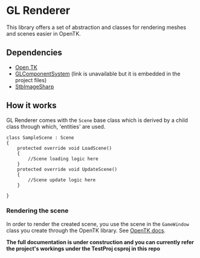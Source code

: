 # GL Renderer
This library offers a set of abstraction and classes for rendering meshes and scenes easier in OpenTK.

## Dependencies
* [Open TK](https://github.com/opentk/opentk) 
* [GLComponentSystem](https://github.com/Alex6683-bot/GLEntitySystem) (link is unavailable but it is embedded in the project files)
* [StbImageSharp](https://github.com/StbSharp/StbImageSharp)

## How it works
GL Renderer comes with the ```Scene``` base class which is derived by a child class through which, 'entities' are used.

```
class SampleScene : Scene
{
    protected override void LoadScene()
    {
        //Scene loading logic here
    }
    protected override void UpdateScene()
    {
        //Scene update logic here
    }
    
}
```
### Rendering the scene
In order to render the created scene, you use the scene in the ```GameWindow``` class you create through the OpenTK library. See [OpenTK docs](https://opentk.net/learn/chapter1/2-hello-triangle.html?tabs=onload-opentk4%2Conrender-opentk4%2Cresize-opentk4).

**The full documentation is under construction and you can currently refer the project's workings under the TestProj csproj in this repo** 

